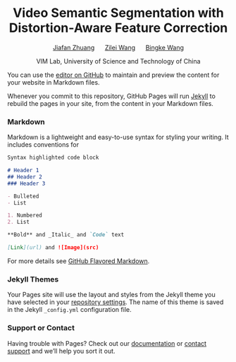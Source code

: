<center>

# Video Semantic Segmentation with <br> Distortion-Aware Feature Correction

[Jiafan Zhuang](https://scholar.google.com/citations?user=KbWzCu4AAAAJ&hl=zh-CN) &nbsp;&nbsp;&nbsp;&nbsp;
[Zilei Wang](https://scholar.google.com/citations?hl=zh-CN&user=tMO7jm4AAAAJ) &nbsp;&nbsp;&nbsp;&nbsp;
[Bingke Wang]()

VIM Lab, University of Science and Technology of China

</center>



You can use the [editor on GitHub](https://github.com/jfzhuang/DAVSS.github.io/edit/master/index.md) to maintain and preview the content for your website in Markdown files.

Whenever you commit to this repository, GitHub Pages will run [Jekyll](https://jekyllrb.com/) to rebuild the pages in your site, from the content in your Markdown files.

### Markdown

Markdown is a lightweight and easy-to-use syntax for styling your writing. It includes conventions for

```markdown
Syntax highlighted code block

# Header 1
## Header 2
### Header 3

- Bulleted
- List

1. Numbered
2. List

**Bold** and _Italic_ and `Code` text

[Link](url) and ![Image](src)
```

For more details see [GitHub Flavored Markdown](https://guides.github.com/features/mastering-markdown/).

### Jekyll Themes

Your Pages site will use the layout and styles from the Jekyll theme you have selected in your [repository settings](https://github.com/jfzhuang/DAVSS.github.io/settings). The name of this theme is saved in the Jekyll `_config.yml` configuration file.

### Support or Contact

Having trouble with Pages? Check out our [documentation](https://help.github.com/categories/github-pages-basics/) or [contact support](https://github.com/contact) and we’ll help you sort it out.

